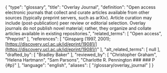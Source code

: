 {
    "type": "glossary",
    "title": "Overlay Journal",
    "definition": "Open access electronic journals that collect and curate articles available from other sources (typically preprint servers, such as arXiv). Article curation may include (post-publication) peer review or editorial selection. Overlay journals do not publish novel material; rather, they organize and collate articles available in existing repositories.",
    "related_terms": [
        "Open access",
        "Preprint"
    ],
    "references": [
        "Ginsparg (1997, 2001); [https://discovery.ucl.ac.uk/id/eprint/19081/](https://discovery.ucl.ac.uk/id/eprint/19081/)"
    ],
    "alt_related_terms": [
        null
    ],
    "drafted_by": [
        "Bradley Baker"
    ],
    "reviewed_by": [
        "Christopher Graham",
        "Helena Hartmann",
        "Sam Parsons",
        "Charlotte R. Pennington   ###  ### P {#p}"
    ],
    "language": "english",
    "aliases": [
        "/glossary/overlay_journal"
    ]
}
